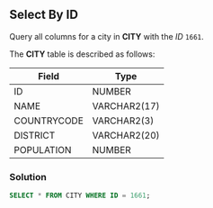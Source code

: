 ## Select By ID
Query all columns for a city in **CITY** with the _ID_ `1661`.

The **CITY** table is described as follows:
<table><thead>
<tr>
<th>Field</th>
<th>Type</th>
</tr></thead>
<tbody>
<tr>
<td>ID</td>
<td>NUMBER</td>
</tr>
<tr>
<td>NAME</td>
<td>VARCHAR2(17)</td>
</tr>
<tr>
<td>COUNTRYCODE</td>
<td>VARCHAR2(3)</td>
</tr>
<tr>
<td>DISTRICT</td>
<td>VARCHAR2(20)</td>
</tr>
<tr>
<td>POPULATION</td>
<td>NUMBER</td>
</tr>
</tbody>
</table>

### Solution
```sql
SELECT * FROM CITY WHERE ID = 1661;
```